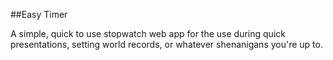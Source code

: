 ##Easy Timer

A simple, quick to use stopwatch web app for the use during quick presentations, setting world records, or whatever shenanigans you're up to.
